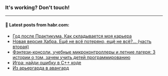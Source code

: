 ### It's working? Don't touch!

---
<!--
#### 🛠️ Technical stack:

![C++](https://img.shields.io/badge/C++-informational?logo=c%2B%2B&style=flat&logoColor=white&color=9C033A)
![Java](https://img.shields.io/badge/Java-informational?logo=java&style=flat&logoColor=white&color=007396)
![Kotlin](https://img.shields.io/badge/Kotlin-informational?logo=Kotlin&style=flat&logoColor=white&color=0095D5)
![JS](https://img.shields.io/badge/JS-informational?logo=javaScript&style=flat&logoColor=black&color=F7Df1E) <br>
![HTML5](https://img.shields.io/badge/HTML5-informational?logo=html5&style=flat&logoColor=white&color=E34F26)
![CSS3](https://img.shields.io/badge/CSS3-informational?logo=css3&style=flat&logoColor=white&color=157286)
![Sass](https://img.shields.io/badge/Saas-informational?logo=sass&style=flat&logoColor=white&color=hotpink)
![PHP](https://img.shields.io/badge/PHP-informational?logo=php&style=flat&logoColor=white&color=777BB4) <br>
![WebPAck](https://img.shields.io/badge/WebPack-informational?logo=webPack&style=flat&logoColor=white&color=FF6F00)
![Bootstrap](https://img.shields.io/badge/Bootstrap-informational?logo=Bootstrap&style=flat&logoColor=white&color=7952B3)
![MySQL](https://img.shields.io/badge/MySQL-informational?logo=MySQL&style=flat&logoColor=white&color=00f) <br>
![NodeJS](https://img.shields.io/badge/NodeJS-informational?logo=node.js&style=flat&logoColor=white&color=43853D)
![Spring](https://img.shields.io/badge/Spring-informational?logo=Spring&style=flat&logoColor=white&color=0A9EDC)
![Angular](https://img.shields.io/badge/Vue-informational?logo=vue.js&style=flat&logoColor=white&color=red)
![Git](https://img.shields.io/badge/Git-informational?logo=git&style=flat&logoColor=white&color=darkorange)

___
-->

#### 💬 Latest posts from habr.com:

<!-- BLOG-POST-LIST:START -->
- [Год после Практикума. Как складывается моя карьера](https://habr.com/ru/post/673896/?utm_source=habrahabr&utm_medium=rss&utm_campaign=673896)
- [Новая версия Хабра. Ещё не всё потеряно, ещё не всё?… &lpar;часть вторая&rpar;](https://habr.com/ru/post/673352/?utm_source=habrahabr&utm_medium=rss&utm_campaign=673352)
- [Фэнтези-консоли, учебные микроконтроллеры и летние лагеря: 3 истории о том, зачем учить детей программированию](https://habr.com/ru/post/674000/?utm_source=habrahabr&utm_medium=rss&utm_campaign=674000)
- [Игра: найди ошибку в C++ коде](https://habr.com/ru/post/673988/?utm_source=habrahabr&utm_medium=rss&utm_campaign=673988)
- [Из арьергарда в авангард](https://habr.com/ru/post/673980/?utm_source=habrahabr&utm_medium=rss&utm_campaign=673980)
<!-- BLOG-POST-LIST:END -->
